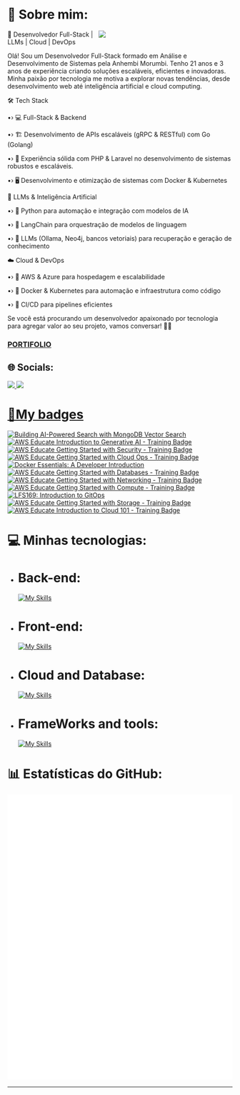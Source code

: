 # 💫 Sobre mim:
<img align="right" width="300" src="https://i2.wp.com/allhtaccess.info/wp-content/uploads/2018/03/programming.gif?fit=1281%2C716&ssl=1" />

🚀 Desenvolvedor Full-Stack | LLMs | Cloud | DevOps

Olá! Sou um Desenvolvedor Full-Stack formado em Análise e Desenvolvimento de Sistemas pela Anhembi Morumbi. Tenho 21 anos e 3 anos de experiência criando soluções escaláveis, eficientes e inovadoras. Minha paixão por tecnologia me motiva a explorar novas tendências, desde desenvolvimento web até inteligência artificial e cloud computing.

🛠 Tech Stack 

•› 💻 Full-Stack & Backend 

•› 🏗️ Desenvolvimento de APIs escaláveis (gRPC & RESTful) com Go (Golang) 

•› 🐘 Experiência sólida com PHP & Laravel no desenvolvimento de sistemas robustos e escaláveis. 

•› 🖥️ Desenvolvimento e otimização de sistemas com Docker & Kubernetes 


🧠 LLMs & Inteligência Artificial 

•› 🐍 Python para automação e integração com modelos de IA 

•› 🔗 LangChain para orquestração de modelos de linguagem 

•› 🧠 LLMs (Ollama, Neo4j, bancos vetoriais) para recuperação e geração de conhecimento 


☁️ Cloud & DevOps 

•› 🚀 AWS & Azure para hospedagem e escalabilidade 

•› 🐳 Docker & Kubernetes para automação e infraestrutura como código 

•› 🔄 CI/CD para pipelines eficientes


Se você está procurando um desenvolvedor apaixonado por tecnologia para agregar valor ao seu projeto, vamos conversar! 🚀✨
<h3><a href="https://guilhermee-ds.github.io/Portifolio/">PORTIFOLIO</a></h3>

## 🌐 Socials:

<a href="https://www.linkedin.com/in/guilherme-oliveira-121b16239/" target="_blank">
        <img src="https://img.shields.io/badge/LinkedIn-0077B5?style=for-the-badge&logo=linkedin&logoColor=white" /> 
<a href="mailto:contato.guilhermedossantos@gmail.com">
        <img src="https://img.shields.io/badge/Gmail-D14836?style=for-the-badge&logo=gmail&logoColor=white" />


#  🏅My badges
<!--START_SECTION:badges-->
<a href="https://www.credly.com/badges/a28034f9-53f7-443c-98f2-21dd85dd7a3c" title="Building AI-Powered Search with MongoDB Vector Search"><img src="https://images.credly.com/size/80x80/images/730e9c82-7869-4288-b580-9f8500a94465/blob" alt="Building AI-Powered Search with MongoDB Vector Search" width="80" height="80"></a>
<a href="https://www.credly.com/badges/1fb41b6c-7ece-4c0e-ae49-47c60699245f" title="AWS Educate Introduction to Generative AI - Training Badge"><img src="https://images.credly.com/size/80x80/images/e50c657a-edd9-4c93-b1cf-2b6634b54abf/blob" alt="AWS Educate Introduction to Generative AI - Training Badge" width="80" height="80"></a>
<a href="https://www.credly.com/badges/f6acfe33-e2a6-4126-9310-a572554e06fb" title="AWS Educate Getting Started with Security - Training Badge"><img src="https://images.credly.com/size/80x80/images/fc6fa322-80f4-45a5-9def-91e9bcfde837/blob" alt="AWS Educate Getting Started with Security - Training Badge" width="80" height="80"></a>
<a href="https://www.credly.com/badges/65f87992-ee72-403c-86f0-2b5485a9b539" title="AWS Educate Getting Started with Cloud Ops - Training Badge"><img src="https://images.credly.com/size/80x80/images/4251ab91-6d67-47da-801c-855c0bbc6cc3/blob" alt="AWS Educate Getting Started with Cloud Ops - Training Badge" width="80" height="80"></a>
<a href="https://www.credly.com/badges/ee814189-f1c3-4aff-87f6-badce04a36ca" title="Docker Essentials: A Developer Introduction"><img src="https://images.credly.com/size/80x80/images/b0c5445a-72a2-46ce-a599-96147e210efb/blob" alt="Docker Essentials: A Developer Introduction" width="80" height="80"></a>
<a href="https://www.credly.com/badges/c1fc2aa7-46ad-44dc-a86f-f7e8e8edf6a3" title="AWS Educate Getting Started with Databases - Training Badge"><img src="https://images.credly.com/size/80x80/images/a08cf90b-9838-4f6c-82bd-8db85fb89dd5/blob" alt="AWS Educate Getting Started with Databases - Training Badge" width="80" height="80"></a>
<a href="https://www.credly.com/badges/b48a5637-54b0-45f3-a840-effdb971ecdb" title="AWS Educate Getting Started with Networking - Training Badge"><img src="https://images.credly.com/size/80x80/images/f5095707-7683-4886-940c-3e8e4a2085ca/blob" alt="AWS Educate Getting Started with Networking - Training Badge" width="80" height="80"></a>
<a href="https://www.credly.com/badges/a68e5b02-fec3-4707-b2c6-ada6907ccf7a" title="AWS Educate Getting Started with Compute - Training Badge"><img src="https://images.credly.com/size/80x80/images/7b08cc0e-064b-407d-b70e-323509c3e474/blob" alt="AWS Educate Getting Started with Compute - Training Badge" width="80" height="80"></a>
<a href="https://www.credly.com/badges/7d022af3-a6a0-485a-89b4-3388cafecd0f" title="LFS169: Introduction to GitOps"><img src="https://images.credly.com/size/80x80/images/032a65da-a036-4d05-ad80-8fc1274363ab/blob" alt="LFS169: Introduction to GitOps" width="80" height="80"></a>
<a href="https://www.credly.com/badges/354be510-abc6-422c-96f6-cea316e14c09" title="AWS Educate Getting Started with Storage - Training Badge"><img src="https://images.credly.com/size/80x80/images/3b1b42e6-dfc2-492b-90df-8058096cb93d/blob" alt="AWS Educate Getting Started with Storage - Training Badge" width="80" height="80"></a>
<a href="https://www.credly.com/badges/ddb16099-38a4-4b70-bdf0-1bc9b1f5119b" title="AWS Educate Introduction to Cloud 101 - Training Badge"><img src="https://images.credly.com/size/80x80/images/e51a8579-188d-4363-8ed1-12ad164ef57b/blob" alt="AWS Educate Introduction to Cloud 101 - Training Badge" width="80" height="80"></a>
<!--END_SECTION:badges-->


# 💻 Minhas tecnologias:
- # Back-end:
   [![My Skills](https://skillicons.dev/icons?i=php,go,python)](https://skillicons.dev)

 - # Front-end:
   [![My Skills](https://skillicons.dev/icons?i=html,css,ts,js)](https://skillicons.dev)
 
- # Cloud and Database:
  [![My Skills](https://skillicons.dev/icons?i=aws,azure,postgres,mysql,mongodb,redis,sqlite)](https://skillicons.dev)
- # FrameWorks and tools:
  [![My Skills](https://skillicons.dev/icons?i=laravel,bash,docker,django,git,githubactions,jquery,linux,matlab,postman,selenium,vite,bootstrap,fastapi,tailwind)](https://skillicons.dev)
  



# 📊 Estatísticas do GitHub:
![Metrics](https://raw.githubusercontent.com/guilhermee-ds/guilhermee-ds/output/github-metrics.svg)



---
